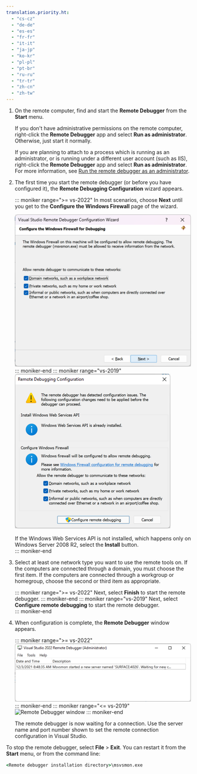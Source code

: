 ```yaml
---
translation.priority.ht: 
  - "cs-cz"
  - "de-de"
  - "es-es"
  - "fr-fr"
  - "it-it"
  - "ja-jp"
  - "ko-kr"
  - "pl-pl"
  - "pt-br"
  - "ru-ru"
  - "tr-tr"
  - "zh-cn"
  - "zh-tw"
---
```

1. On the remote computer, find and start the **Remote Debugger** from the **Start** menu. 

   If you don't have administrative permissions on the remote computer, right-click the **Remote Debugger** app and select **Run as administrator**. Otherwise, just start it normally.

   If you are planning to attach to a process which is running as an administrator, or is running under a different user account (such as IIS), right-click the **Remote Debugger** app and select **Run as administrator**. For more information, see [Run the remote debugger as an administrator](../remote-debugging-errors-and-troubleshooting.md#run-the-remote-debugger-as-an-administrator).

1. The first time you start the remote debugger (or before you have configured it), the **Remote Debugging Configuration** wizard appears.  
  
    ::: moniker range=">= vs-2022"
    In most scenarios, choose **Next** until you get to the **Configure the Windows Firewall** page of the wizard.

    ![Remote Debugger configuration](../media/vs-2022/remote-debugger-configuration-wizard-page.png "Remote Debugger configuration")  
    ::: moniker-end
    ::: moniker range="vs-2019"
    ![Remote Debugger configuration](../media/remotedebuggerconfwizardpage.png "Remote Debugger configuration")  

    If the Windows Web Services API is not installed, which happens only on Windows Server 2008 R2, select the **Install** button.  
    ::: moniker-end
  
1. Select at least one network type you want to use the remote tools on. If the computers are connected through a domain, you must choose the first item. If the computers are connected through a workgroup or homegroup, choose the second or third item as appropriate.  

   ::: moniker range=">= vs-2022"
   Next, select **Finish** to start the remote debugger.
   ::: moniker-end
   ::: moniker range="vs-2019"
   Next, select **Configure remote debugging** to start the remote debugger.  
   ::: moniker-end
  
1. When configuration is complete, the **Remote Debugger** window appears.
  
    ::: moniker range=">= vs-2022"
    ![Remote Debugger window](../media/vs-2022/remote-debugger-window.png "Remote Debugger window")
    ::: moniker-end
    ::: moniker range="<= vs-2019"
    ![Remote Debugger window](../media/remotedebuggerwindow.png "Remote Debugger window")
    ::: moniker-end
  
    The remote debugger is now waiting for a connection. Use the server name and port number shown to set the remote connection configuration in Visual Studio.  
  
To stop the remote debugger, select **File** > **Exit**. You can restart it from the **Start** menu, or from the command line:  
  
```cmd
<Remote debugger installation directory>\msvsmon.exe
```
